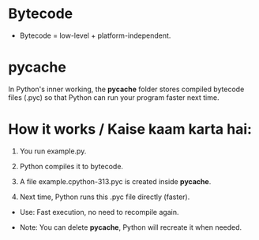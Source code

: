 # Bytecode

-   Bytecode = low-level + platform-independent.

# **pycache**

In Python's inner working, the **pycache** folder stores compiled bytecode files (.pyc) so that Python can run your program faster next time.

# How it works / Kaise kaam karta hai:

1. You run example.py.

2. Python compiles it to bytecode.

3. A file example.cpython-313.pyc is created inside **pycache**.

4. Next time, Python runs this .pyc file directly (faster).

-   Use: Fast execution, no need to recompile again.

-   Note: You can delete **pycache**, Python will recreate it when needed.
